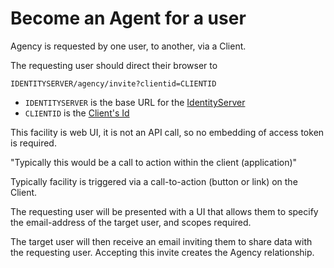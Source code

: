 # Become an Agent for a user

Agency is requested by one user, to another, via a Client.

The requesting user should direct their browser to

```
IDENTITYSERVER/agency/invite?clientid=CLIENTID
```

* `IDENTITYSERVER` is the base URL for the [IdentityServer](../../../environment.md)
* `CLIENTID` is the [Client's Id](../../../register_client.md#client-id)

This facility is web UI, it is not an API call, so no embedding of access token is required.

"Typically this would be a call to action within the client (application)"

Typically facility is triggered via a call-to-action (button or link) on the Client.

The requesting user will be presented with a UI that allows them to specify the email-address of the target user, and scopes required.

The target user will then receive an email inviting them to share data with the requesting user. Accepting this invite creates the Agency relationship.